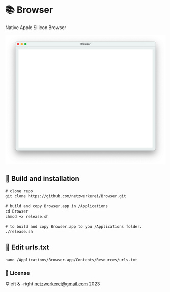 # 📚 Browser
Native Apple Silicon Browser

![Screenshot of Browser App](screenshot.png)

## 🧰 Build and installation

```
# clone repo
git clone https://github.com/netzwerkerei/Browser.git

# build and copy Browser.app in /Applications
cd Browser
chmod +x release.sh

# to build and copy Browser.app to you /Applications folder.
./release.sh
```

## 📝 Edit urls.txt

`nano /Applications/Browser.app/Contents/Resources/urls.txt`

### 📄 License
©️left & -right netzwerkerei@gmail.com 2023
